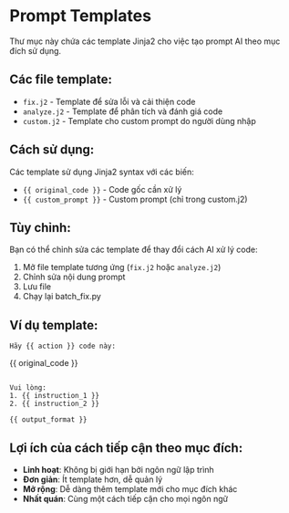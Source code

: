 # Prompt Templates

Thư mục này chứa các template Jinja2 cho việc tạo prompt AI theo mục đích sử dụng.

## Các file template:

- `fix.j2` - Template để sửa lỗi và cải thiện code
- `analyze.j2` - Template để phân tích và đánh giá code
- `custom.j2` - Template cho custom prompt do người dùng nhập

## Cách sử dụng:

Các template sử dụng Jinja2 syntax với các biến:
- `{{ original_code }}` - Code gốc cần xử lý
- `{{ custom_prompt }}` - Custom prompt (chỉ trong custom.j2)

## Tùy chỉnh:

Bạn có thể chỉnh sửa các template để thay đổi cách AI xử lý code:
1. Mở file template tương ứng (`fix.j2` hoặc `analyze.j2`)
2. Chỉnh sửa nội dung prompt
3. Lưu file
4. Chạy lại batch_fix.py

## Ví dụ template:

```jinja2
Hãy {{ action }} code này:

```
{{ original_code }}
```

Vui lòng:
1. {{ instruction_1 }}
2. {{ instruction_2 }}

{{ output_format }}
```

## Lợi ích của cách tiếp cận theo mục đích:

- **Linh hoạt**: Không bị giới hạn bởi ngôn ngữ lập trình
- **Đơn giản**: Ít template hơn, dễ quản lý
- **Mở rộng**: Dễ dàng thêm template mới cho mục đích khác
- **Nhất quán**: Cùng một cách tiếp cận cho mọi ngôn ngữ